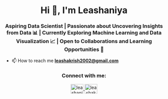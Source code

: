 <h1 align="center">Hi 👋, I'm Leashaniya</h1>
<h3 align="center">Aspiring Data Scientist | Passionate about Uncovering Insights from Data 📊 | Currently Exploring Machine Learning and Data Visualization 📈 | Open to Collaborations and Learning Opportunities 🤝</h3>

- 📫 How to reach me **leashakrish2002@gmail.com**

<h3 align="center">Connect with me:</h3>
<p align="center">
  <a href="https://www.linkedin.com/in/leashaniya-krishnapillai-36b20a247/" target="blank">
    <img align="center" src="https://raw.githubusercontent.com/rahuldkjain/github-profile-readme-generator/master/src/images/icons/Social/linked-in-alt.svg" alt="leashaniya krishnapillai" height="30" width="40" />
  </a>
  <a href="https://medium.com/@leashakrish2002" target="blank">
    <img align="center" src="https://raw.githubusercontent.com/rahuldkjain/github-profile-readme-generator/master/src/images/icons/Social/medium.svg" alt="leashakrish2002" height="30" width="40" />
  </a>
</p>




